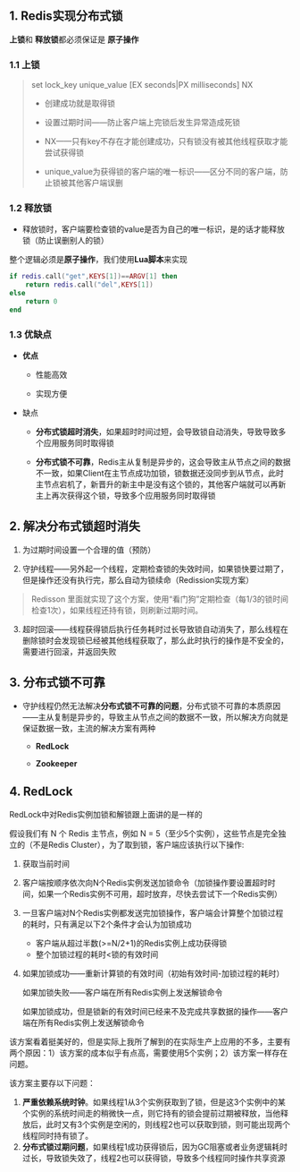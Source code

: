 ## 1. Redis实现分布式锁

**上锁**和 **释放锁**都必须保证是 **原子操作**

### 1.1 上锁

> set lock_key  unique_value  [EX seconds|PX milliseconds]  NX
> 
> * 创建成功就是取得锁
> 
> * 设置过期时间——防止客户端上完锁后发生异常造成死锁
> 
> * NX——只有key不存在才能创建成功，只有锁没有被其他线程获取才能尝试获得锁
> 
> * unique_value为获得锁的客户端的唯一标识——区分不同的客户端，防止锁被其他客户端误删

### 1.2 释放锁

* 释放锁时，客户端要检查锁的value是否为自己的唯一标识，是的话才能释放锁（防止误删别人的锁）

整个逻辑必须是**原子操作**，我们使用**Lua脚本**来实现

```lua
if redis.call("get",KEYS[1])==ARGV[1] then
    return redis.call("del",KEYS[1])
else
    return 0
end
```

### 1.3 优缺点

* **优点**
  
  * 性能高效
  
  * 实现方便

* 缺点
  
  * **分布式锁超时消失**，如果超时时间过短，会导致锁自动消失，导致导致多个应用服务同时取得锁
  
  * **分布式锁不可靠**，Redis主从复制是异步的，这会导致主从节点之间的数据不一致，如果Client在主节点成功加锁，锁数据还没同步到从节点，此时主节点宕机了，新晋升的新主中是没有这个锁的，其他客户端就可以再新主上再次获得这个锁，导致多个应用服务同时取得锁



## 2. 解决分布式锁超时消失

1. 为过期时间设置一个合理的值（预防）

2. 守护线程——另外起一个线程，定期检查锁的失效时间，如果锁快要过期了，但是操作还没有执行完，那么自动为锁续命（Redission实现方案）

> Redisson 里面就实现了这个方案，使用“看门狗”定期检查（每1/3的锁时间检查1次），如果线程还持有锁，则刷新过期时间。

3. 超时回滚——线程获得锁后执行任务耗时过长导致锁自动消失了，那么线程在删除锁时会发现锁已经被其他线程获取了，那么此时执行的操作是不安全的，需要进行回滚，并返回失败



## 3. 分布式锁不可靠

* 守护线程仍然无法解决**分布式锁不可靠的问题**，分布式锁不可靠的本质原因——主从复制是异步的，导致主从节点之间的数据不一致，所以解决方向就是保证数据一致，主流的解决方案有两种
  
  * **RedLock**
  
  * **Zookeeper**



## 4. RedLock

RedLock中对Redis实例加锁和解锁跟上面讲的是一样的

假设我们有 N 个 Redis 主节点，例如 N = 5（至少5个实例），这些节点是完全独立的（不是Redis Cluster），为了取到锁，客户端应该执行以下操作:

1. 获取当前时间

2. 客户端按顺序依次向N个Redis实例发送加锁命令（加锁操作要设置超时时间，如果一个Redis实例不可用，超时放弃，尽快去尝试下一个Redis实例）

3. 一旦客户端对N个Redis实例都发送完加锁操作，客户端会计算整个加锁过程的耗时，只有满足以下2个条件才会认为加锁成功
   
   * 客户端从超过半数(>=N/2+1)的Redis实例上成功获得锁
   * 整个加锁过程的耗时<锁的有效时间

4. 如果加锁成功——重新计算锁的有效时间（初始有效时间-加锁过程的耗时）
   
   如果加锁失败——客户端在所有Redis实例上发送解锁命令
   
   如果加锁成功，但是锁新的有效时间已经来不及完成共享数据的操作——客户端在所有Redis实例上发送解锁命令

该方案看着挺美好的，但是实际上我所了解到的在实际生产上应用的不多，主要有两个原因：1）该方案的成本似乎有点高，需要使用5个实例；2）该方案一样存在问题。

该方案主要存以下问题：

1. **严重依赖系统时钟**。如果线程1从3个实例获取到了锁，但是这3个实例中的某个实例的系统时间走的稍微快一点，则它持有的锁会提前过期被释放，当他释放后，此时又有3个实例是空闲的，则线程2也可以获取到锁，则可能出现两个线程同时持有锁了。
2. **分布式锁过期问题**，如果线程1成功获得锁后，因为GC阻塞或者业务逻辑耗时过长，导致锁失效了，线程2也可以获得锁，导致多个线程同时操作共享资源
